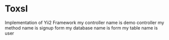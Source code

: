 # Toxsl
Implementation of Yii2 Framework 
my controller name is demo controller 
my method name is signup form 
my database name is form
my table name is user
